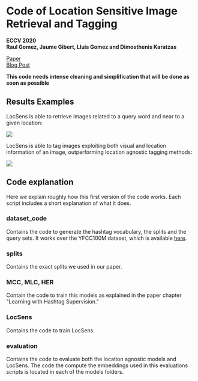 # Code of Location Sensitive Image Retrieval and Tagging

**ECCV 2020**  
**Raul Gomez, Jaume Gibert, Lluis Gomez and Dimosthenis Karatzas**    

[Paper]()  
[Blog Post]()

**This code needs intense cleaning and simplification that will be done as soon as possible**

## Results Examples

LocSens is able to retrieve images related to a query word and near to a given location:  

![](results/retrieval_results.png)

LocSens is able to tag images exploiting both visual and location information of an image, outperforming location agnostic tagging methods:  

![](results/tagging_results.png)


## Code explanation

Here we explain roughly how this first version of the code works. Each script includes a short explanation of what it does.

### dataset_code
Contains the code to generate the hashtag vocabulary, the splits and the query sets. It works over the YFCC100M dataset, which is available [here](https://multimediacommons.wordpress.com/yfcc100m-core-dataset/).

### splits
Contains the exact splits we used in our paper.

### MCC, MLC, HER
Contain the code to train this models as explained in the paper chapter "Learning with Hashtag Supervision." 

### LocSens
Contains the code to train LocSens.

### evaluation
Contains the code to evaluate both the location agnostic models and LocSens. The code the compute the embeddings used in this evaluations scripts is located in each of the models folders.



